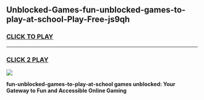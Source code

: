 
## Unblocked-Games-fun-unblocked-games-to-play-at-school-Play-Free-js9qh
<h3>
<a href="https://premium76.site?title=fun-unblocked-games-to-play-at-school&ref=22A">CLICK TO PLAY</a></h3>
<hr>

<h3>
<a href="https://premium76.site?title=fun-unblocked-games-to-play-at-school&ref=22A">CLICK 2 PLAY</a>
  
</h3>

<a href="https://premium76.site?title=fun-unblocked-games-to-play-at-school&ref=22A"><img src="https://clearcache.store/games.png"></a>


**fun-unblocked-games-to-play-at-school games unblocked: Your Gateway to Fun and Accessible Online Gaming**
